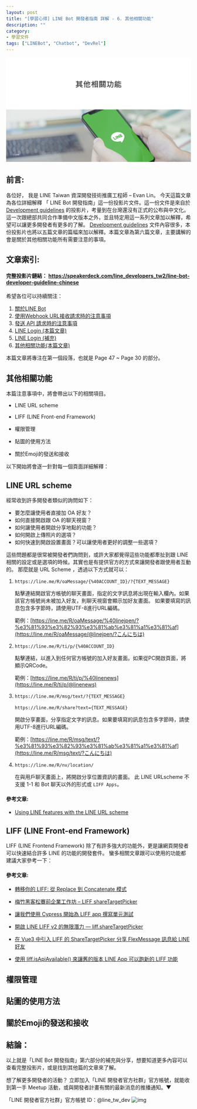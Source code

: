 ```yaml
---
layout: post
title: "[學習心得] LINE Bot 開發者指南 詳解 - 6. 其他相關功能"
description: ""
category: 
- 學習文件
tags: ["LINEBot", "Chatbot", "DevRel"]
---
```


<img src="../images/2021/linebot006.jpg">

## 前言:

各位好， 我是 LINE Taiwan 資深開發技術推廣工程師 – Evan Lin。 今天這篇文章為各位詳細解釋 「 LINE Bot 開發指南」這一份投影片文件。這一份文件是來自於 [Development guidelines](https://developers.line.biz/en/docs/partner-docs/development-guidelines/) 的投影片，考量到在台灣還沒有正式的公布與中文化。這一次跟總部共同合作準備中文版本之外，並且特定用這一系列文章加以解釋，希望可以讓更多開發者有更多的了解。  [Development guidelines](https://developers.line.biz/en/docs/partner-docs/development-guidelines/)  文件內容很多，本份投影片也將以五篇文章的篇幅來加以解釋。本篇文章為第六篇文章，主要講解的會是關於其他相關功能所有需要注意的事項。



## 文章索引:

#### 完整投影片鏈結： <https://speakerdeck.com/line_developers_tw2/line-bot-developer-guideline-chinese>

希望各位可以持續關注：

1. [關於LINE Bot ](https://www.evanlin.com/2021-05-25-line-bot-guide-1/)
2. [使用Webhook URL接收請求時的注意事項](https://www.evanlin.com/line-bot-guide-2/)
3. [發送 API 請求時的注意事項](http://www.evanlin.com/line-bot-guide-3/)
4. [LINE Login (本篇文章)](http://www.evanlin.com/line-bot-guide-4/)
5. [LINE Login (補充)](http://www.evanlin.com/line-bot-guide-5/)
5.  [其他相關功能(本篇文章)](http://www.evanlin.com/line-bot-guide-6/)

本篇文章將專注在第一個段落，也就是 Page 47 ~ Page 30 的部分。

##  其他相關功能

<script async class="speakerdeck-embed" data-slide="53" data-id="0e9f6182ae864568a5940cbad5ef4bec" data-ratio="1.77777777777778" src="//speakerdeck.com/assets/embed.js"></script>

本篇注意事項中，將會帶出以下的相關項目。

- LINE URL scheme

- LIFF (LINE Front-end Framework)
- 權限管理
- 貼圖的使用方法
- 關於Emoji的發送和接收

以下開始將會逐一針對每一個頁面詳細解釋：

## LINE URL scheme

<script async class="speakerdeck-embed" data-slide="54" data-id="0e9f6182ae864568a5940cbad5ef4bec" data-ratio="1.77777777777778" src="//speakerdeck.com/assets/embed.js"></script>

經常收到許多開發者類似的詢問如下：

- 要怎麼讓使用者直接加 OA 好友？
- 如何直接開啟跟 OA 的聊天視窗？
- 如何讓使用者開啟分享地點的功能？
- 如何開啟上傳照片的選項？
- 如何快速到開啟設置畫面？可以讓使用者更好的調整一些選項？

這些問題都是很常被開發者們詢問到，或許大家都覺得這些功能都牽扯到跟 LINE 相關的設定或是選項的時候。其實也是有提供官方的方式來讓開發者跟使用者互動的。 那麼就是 URL Scheme ，透過以下方式就可以：

1. `https://line.me/R/oaMessage/{%40ACCOUNT_ID}/?{TEXT_MESSAGE}`

   點擊連結開啟官方帳號的聊天畫面，指定的文字訊息將出現在輸入欄內。如果該官方帳號尚未被加入好友，則聊天視窗會顯示加好友畫面。 如果要填寫的訊息包含多字節時，請使用UTF-8進行URL編碼。

   範例：[https://line.me/R/oaMessage/%40linejpen/?%e3%81%93%e3%82%93%e3%81%ab%e3%81%a1%e3%81%af](https://line.me/R/oaMessage/@linejpen/?こんにちは)

2. `https://line.me/R/ti/p/{%40ACCOUNT_ID}`

   點擊連結，以進入到任何官方帳號的加入好友畫面。如果從PC開啟頁面，將顯示QRCode。

   範例：[https://line.me/R/ti/p/%40linenews](https://line.me/R/ti/p/@linenews)

3. `https://line.me/R/msg/text/?{TEXT_MESSAGE}`

   `https://line.me/R/share?text={TEXT_MESSAGE}`

   開啟分享畫面，分享指定文字的訊息。如果要填寫的訊息包含多字節時，請使用UTF-8進行URL編碼。

   範例：[https://line.me/R/msg/text/?%e3%81%93%e3%82%93%e3%81%ab%e3%81%a1%e3%81%af](https://line.me/R/msg/text/?こんにちは)

4. `https://line.me/R/nv/location/`

   在與用戶聊天畫面上，將開啟分享位置資訊的畫面。
    此 LINE URLscheme 不支援 1-1 和 Bot 聊天以外的形式或 `LIFF Apps`。



#### 參考文章:

-  [Using LINE features with the LINE URL scheme](https://developers.line.biz/en/docs/line-login/using-line-url-scheme)



## LIFF (LINE Front-end Framework)

<script async class="speakerdeck-embed" data-slide="55" data-id="0e9f6182ae864568a5940cbad5ef4bec" data-ratio="1.77777777777778" src="//speakerdeck.com/assets/embed.js"></script>

LIFF (LINE Frontend Framework) 除了有許多強大的功能外，更是讓網頁開發者可以快速結合許多 LINE 的功能的開發套件。 蠻多相關文章跟可以使用的功能都建議大家參考一下：

#### 參考文章:

- [轉移你的 LIFF: 從 Replace 到 Concatenate 模式](https://engineering.linecorp.com/zh-hant/blog/liff-replace-to-concatenate/)

- [梅竹黑客松賽前企業工作坊 – LIFF shareTargetPicker](https://engineering.linecorp.com/zh-hant/blog/meichu-liff-share-target-picker-workshop/)

- [讓我們使用 Cypress 開始為 LIFF app 撰寫單元測試](https://engineering.linecorp.com/zh-hant/blog/cypress-liff-unit-test/)

- [開啟 LINE LIFF v2 的無限潛力 — liff.shareTargetPicker](https://engineering.linecorp.com/zh-hant/blog/start-liff-v2-sharetargetpicker-power/)

- [在 Vue3 中引入 LIFF 的 ShareTargetPicker 分享 FlexMessage 訊息給 LINE 好友](https://engineering.linecorp.com/zh-hant/blog/how-to-use-liff-in-vue3/)

- [使用 liff.isApiAvailable() 來讓舊的版本 LINE App 可以跑新的 LIFF 功能](https://engineering.linecorp.com/zh-hant/blog/liff-isapiavailable/)




## 權限管理

<script async class="speakerdeck-embed" data-slide="56" data-id="0e9f6182ae864568a5940cbad5ef4bec" data-ratio="1.77777777777778" src="//speakerdeck.com/assets/embed.js"></script>





## 貼圖的使用方法

<script async class="speakerdeck-embed" data-slide="57" data-id="0e9f6182ae864568a5940cbad5ef4bec" data-ratio="1.77777777777778" src="//speakerdeck.com/assets/embed.js"></script>





## 關於Emoji的發送和接收

<script async class="speakerdeck-embed" data-slide="58" data-id="0e9f6182ae864568a5940cbad5ef4bec" data-ratio="1.77777777777778" src="//speakerdeck.com/assets/embed.js"></script>





## 結論：

<a id="summary"></a>

以上就是「LINE Bot 開發指南」第六部分的補充與分享，想要知道更多內容可以查看完整投影片，或是找到其他篇的文章來了解。 

想了解更多開發者的活動？  立即加入「LINE 開發者官方社群」官方帳號，就能收到第一手 Meetup 活動，或與開發者計畫有關的最新消息的推播通知。▼

「LINE 開發者官方社群」官方帳號 ID：@line_tw_dev
![img](https://www.evanlin.com/images/2020/line-tw-dev-qr.png)

